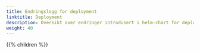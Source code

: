 ```yaml
---
title: Endringslogg for deployment
linktitle: Deployment
description: Oversikt over endringer introdusert i helm-chart for deployment.
weight: 40
---
```


{{% children %}}